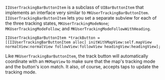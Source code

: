 `IIUserTrackingBarButtonItem` is a subclass of `UIBarButtonItem` that implements an interface very similar to `MKUserTrackingBarButtonItem`. `IIUserTrackingBarButtonItem` lets you set a separate subview for each of the three tracking states, `MKUserTrackingModeNone`; `MKUserTrackingModeFollow`; and `MKUserTrackingModeFollowWithHeading`.

    IIUserTrackingBarButtonItem *trackButton = [[IIUserTrackingBarButtonItem alloc] initWithMapView:self.mapView normalView:normalView followView:followView headingView:headingView];

Like `MKUserTrackingBarButtonItem`, the track button will automatically coordinate with an `MKMapView` to make sure that the map's tracking mode and the button's icon match. It also, of course, accepts taps to update the tracking mode.
